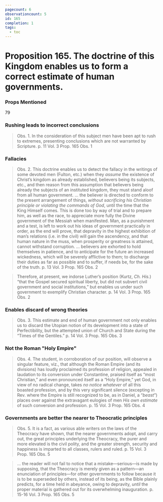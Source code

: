 ```yaml
---
pagecount: 6
observationcount: 5
id: 165
completion: 1
tags:
  - toc
---
```

# Proposition 165. The doctrine of this Kingdom enables us to form a correct estimate of human governments.

### Props Mentioned
79 
### Rushing leads to incorrect conclusions
>Obs. 1. In the consideration of this subject men have been apt to rush to extremes, presenting conclusions which are not warranted by Scripture.
>p. 11 Vol. 3 Prop. 165 Obs. 1
### Fallacies
>Obs. 2. This doctrine enables us to detect the fallacy in the writings of some devoted men (Fulton, etc.) when they *assume* the existence of Christ’s kingdom as already established, believers being its subjects, etc., and then reason from this assumption that believers being already the subjects of an instituted kingdom, they must stand aloof from all human government.
>...
>the believer is directed to conform to the present arrangement of things, *without sacrificing his Christian principle or violating the commands of God*, until the time that the King Himself comes. This is done too by way of trial and to prepare him, as well as the race, to appreciate more fully the Divine government of the Messiah when manifested. Man, as a punishment and a test, is left to work out his ideas of government practically in order, as the end will prove, that depravity in the highest exhibition of man’s relations (i.e. in the civil) will gain the ascendency, and that human nature in the muss, when prosperity or greatness is attained, cannot withstand corruption.
>...
>believers are exhorted to hold themselves in patience, and to anticipate for the future an increased wickedness, which will be severely afflictive to them; to discharge their duties as far as possible and to suffer, if needs be, for the sake of the truth.
>p. 13 Vol. 3 Prop. 165 Obs. 2

>Therefore, at present, we indorse Luther’s position (Kurtz, *Ch. His.*) “that the Gospel secured spiritual liberty, but did not subvert civil government and social institutions,” but enables us under such government to exemplify Christian character.
>p. 14 Vol. 3 Prop. 165 Obs. 2
### Enables discard of wrong theories
>Obs. 3. This estimate and end of human government not only enables us to discard the Utopian notion of its development into a state of Perfectibility, but the attempted union of Church and State during the “Times of the Gentiles.”
>p. 14 Vol. 3 Prop. 165 Obs. 3
### Not the Roman "Holy Empire"
>Obs. 4. The student, in corroboration of our position, will observe a singular feature, viz., that although the Roman Empire (and its divisions) has loudly proclaimed its profession of religion, appealed in laudation to its conversion under Constantine, praised itself as “most Christian,” and even pronounced itself as a “Holy Empire,” yet God, in view of no radical change, takes *no notice whatever* of all this boasted profession, and by this very significant silence (excepting in Rev. where the Empire is still recognized to be, as in Daniel, a “*beast*”) places over against the extravagant eulogies of men *His own estimate* of such conversion and profession.
>p. 15 Vol. 3 Prop. 165 Obs. 4
### Governments are better the nearer to Theocratic principles
>Obs. 5. It is a fact, as various able writers on the laws of the Theocracy have shown, that the nearer governments adopt, and carry out, the great principles underlying the Theocracy, the purer and more elevated is the civil polity, and the greater strength, security and happiness is imparted to all classes, rulers and ruled.
>p. 15 Vol. 3 Prop. 165 Obs. 5

>... the reader will not fail to notice that a mistake—serious—is made by supposing, that the Theocracy is merely given as a pattern—an enunciation of principles—for other governments to follow because it is to be superseded by others, instead of its being, as the Bible plainly predicts, for a time held in abeyance, owing to depravity, *until* the proper material is gathered out for its overwhelming inauguration.
>p. 15-16 Vol. 3 Prop. 165 Obs. 5